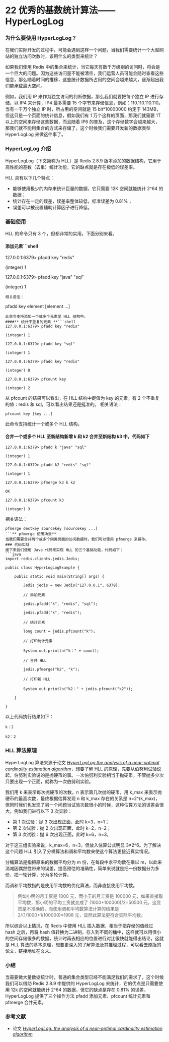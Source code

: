 # 22 优秀的基数统计算法——HyperLogLog

### 为什么要使用 HyperLogLog？

在我们实际开发的过程中，可能会遇到这样一个问题，当我们需要统计一个大型网站的独立访问次数时，该用什么的类型来统计？

如果我们使用 Redis 中的集合来统计，当它每天有数千万级别的访问时，将会是一个巨大的问题。因为这些访问量不能被清空，我们运营人员可能会随时查看这些信息，那么随着时间的推移，这些统计数据所占用的空间会越来越大，逐渐超出我们能承载最大空间。

例如，我们用 IP 来作为独立访问的判断依据，那么我们就要把每个独立 IP 进行存储，以 IP4 来计算，IP4 最多需要 15 个字节来存储信息，例如：110.110.110.110。当有一千万个独立 IP 时，所占用的空间就是 15 bit\*10000000 约定于 143MB，但这只是一个页面的统计信息，假如我们有 1 万个这样的页面，那我们就需要 1T 以上的空间来存储这些数据，而且随着 IP6 的普及，这个存储数字会越来越大，那我们就不能用集合的方式来存储了，这个时候我们需要开发新的数据类型 HyperLogLog 来做这件事了。

### HyperLogLog 介绍

HyperLogLog（下文简称为 HLL）是 Redis 2.8.9 版本添加的数据结构，它用于高性能的基数（去重）统计功能，它的缺点就是存在极低的误差率。

HLL 具有以下几个特点：

- 能够使用极少的内存来统计巨量的数据，它只需要 12K 空间就能统计 2^64 的数据；
- 统计存在一定的误差，误差率整体较低，标准误差为 0.81%；
- 误差可以被设置辅助计算因子进行降低。

### 基础使用

HLL 的命令只有 3 个，但都非常的实用，下面分别来看。

#### **添加元素**```shell

127.0.0.1:6379> pfadd key "redis"

(integer) 1

127.0.0.1:6379> pfadd key "java" "sql"

(integer) 1

```
相关语法：
```

pfadd key element \[element ...\]

```
此命令支持添加一个或多个元素至 HLL 结构中。
####** 统计不重复的元素 **```shell
127.0.0.1:6379> pfadd key "redis"

(integer) 1

127.0.0.1:6379> pfadd key "sql"

(integer) 1

127.0.0.1:6379> pfadd key "redis"

(integer) 0

127.0.0.1:6379> pfcount key

(integer) 2
```

从 pfcount 的结果可以看出，在 HLL 结构中键值为 key 的元素，有 2 个不重复的值：redis 和 sql，可以看出结果还是挺准的。
相关语法：

```
pfcount key [key ...]
```

此命令支持统计一个或多个 HLL 结构。

#### **合并一个或多个 HLL 至新结构**新增 k 和 k2 合并至新结构 k3 中，代码如下

```shell
127.0.0.1:6379> pfadd k "java" "sql"

(integer) 1

127.0.0.1:6379> pfadd k2 "redis" "sql"

(integer) 1

127.0.0.1:6379> pfmerge k3 k k2

OK

127.0.0.1:6379> pfcount k3

(integer) 3
```

相关语法：

```
pfmerge destkey sourcekey [sourcekey ...]
```** pfmerge 使用场景**
当我们需要合并两个或多个同类页面的访问数据时，我们可以使用 pfmerge 来操作。
### 代码实战
接下来我们使用 Java 代码来实现 HLL 的三个基础功能，代码如下：
```java
import redis.clients.jedis.Jedis;

public class HyperLogLogExample {

    public static void main(String[] args) {

        Jedis jedis = new Jedis("127.0.0.1", 6379);

        // 添加元素

        jedis.pfadd("k", "redis", "sql");

        jedis.pfadd("k", "redis");

        // 统计元素

        long count = jedis.pfcount("k");

        // 打印统计元素

        System.out.println("k：" + count);

        // 合并 HLL

        jedis.pfmerge("k2", "k");

        // 打印新 HLL

        System.out.println("k2：" + jedis.pfcount("k2"));

    }

}
```

以上代码执行结果如下：

```
k：2

k2：2
```

### HLL 算法原理

HyperLogLog 算法来源于论文 [_HyperLogLog the analysis of a near-optimal cardinality estimation algorithm_](http://algo.inria.fr/flajolet/Publications/FlFuGaMe07.pdf)，想要了解 HLL 的原理，先要从伯努利试验说起，伯努利实验说的是抛硬币的事。一次伯努利实验相当于抛硬币，不管抛多少次只要出现一个正面，就称为一次伯努利实验。

我们用 k 来表示每次抛硬币的次数，n 表示第几次抛的硬币，用 k_max 来表示抛硬币的最高次数，最终根据估算发现 n 和 k_max 存在的关系是 n=2^(k_max)，但同时我们也发现了另一个问题当试验次数很小的时候，这种估算方法的误差会很大，例如我们进行以下 3 次实验：

- 第 1 次试验：抛 3 次出现正面，此时 k=3，n=1；
- 第 2 次试验：抛 2 次出现正面，此时 k=2，n=2；
- 第 3 次试验：抛 6 次出现正面，此时 k=6，n=3。

对于这三组实验来说，k_max=6，n=3，但放入估算公式明显 3≠2^6。为了解决这个问题 HLL 引入了分桶算法和调和平均数来使这个算法更接近真实情况。

分桶算法是指把原来的数据平均分为 m 份，在每段中求平均数在乘以 m，以此来消减因偶然性带来的误差，提高预估的准确性，简单来说就是把一份数据分为多份，把一轮计算，分为多轮计算。

而调和平均数指的是使用平均数的优化算法，而非直接使用平均数。

> 例如小明的月工资是 1000 元，而小王的月工资是 100000 元，如果直接取平均数，那小明的平均工资就变成了 (1000+100000)/2=50500‬ 元，这显然是不准确的，而使用调和平均数算法计算的结果是 2/(1/1000+1/100000)≈1998 元，显然此算法更符合实际平均数。

所以综合以上情况，在 Redis 中使用 HLL 插入数据，相当于把存储的值经过 hash 之后，再将 hash 值转换为二进制，存入到不同的桶中，这样就可以用很小的空间存储很多的数据，统计时再去相应的位置进行对比很快就能得出结论，这就是 HLL 算法的基本原理，想要更深入的了解算法及其推理过程，可以看去原版的论文，链接地址在文末。

### 小结

当需要做大量数据统计时，普通的集合类型已经不能满足我们的需求了，这个时候我们可以借助 Redis 2.8.9 中提供的 HyperLogLog 来统计，它的优点是只需要使用 12k 的空间就能统计 2^64 的数据，但它的缺点是存在 0.81% 的误差，HyperLogLog 提供了三个操作方法 pfadd 添加元素、pfcount 统计元素和 pfmerge 合并元素。

### 参考文献

- 论文 [_HyperLogLog: the analysis of a near-optimal cardinality estimation algorithm_](http://algo.inria.fr/flajolet/Publications/FlFuGaMe07.pdf)
